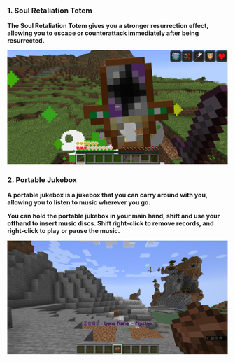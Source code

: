 ### 1. Soul Retaliation Totem

**The Soul Retaliation Totem gives you a stronger resurrection effect, allowing you to escape or counterattack immediately after being resurrected.**

![Soul Retaliation Totem](img/items/soul_retaliation_totem.png)

### 2. Portable Jukebox

**A portable jukebox is a jukebox that you can carry around with you, allowing you to listen to music wherever you go.**

**You can hold the portable jukebox in your main hand, shift and use your offhand to insert music discs. Shift right-click to remove records, and right-click to play or pause the music.**

![Portable Jukebox](img/items/portable_jukebox.png)